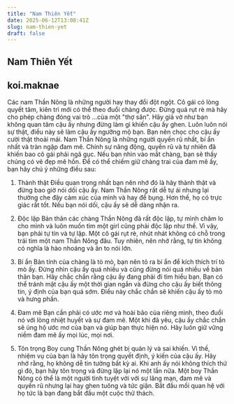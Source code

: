 ```yaml
---
title: "Nam Thiên Yết"
date: 2025-06-12T13:08:41Z
slug: nam-thien-yet
draft: false
---
```


## Nam Thiên Yết

## koi.maknae

Các nam Thần Nông là những người hay thay đổi đột ngột. Cô gái có lòng quyết tâm, kiên trì mới có thể theo đuổi chàng được. Đừng quá rụt rè mà hãy cho phép chàng đóng vai trò ...của một "thợ săn". Hãy giả vờ như bạn không quan tâm cậu ấy nhưng đừng làm gì khiến cậu ấy ghen. Luôn luôn nói sự thật, điều này sẽ làm cậu ấy ngưỡng mộ bạn. Bạn nên chọc cho cậu ấy cười thật thoải mái.
Nam Thần Nông là những người quyến rũ nhất, bí ẩn nhất và tràn ngập đam mê. Chính sự năng động, quyến rũ và tự nhiên đã khiến bao cô gái phải ngã gục. Nếu bạn nhìn vào mắt chàng, bạn sẽ thấy chúng có vẻ đẹp mê hồn. Để có thể chiếm giữ chàng trai của đam mê ấy, bạn hãy chú ý những điều sau:

1. Thành thật
Điều quan trọng nhất bạn nên nhớ đó là hãy thành thật và đừng bao giờ nói dối cậu ấy. Nam Thần Nông rất dễ tự ái nhưng lại thường che đậy cảm xúc của mình và hay để bụng. Hơn thế, họ có trực giác rất tốt. Nếu bạn nói dối, cậu ấy sẽ dễ dàng nhận ra.

2. Độc lập
Bản thân các chàng Thần Nông đã rất độc lập, tự mình chăm lo cho mình và luôn muốn tìm một girl cũng phải độc lập như thế. Vì vậy, bạn phải tự tin và tự lập. Một cô gái rụt rè, nhút nhát không có chỗ trong trái tim một nam Thần Nông đâu. Tuy nhiên, nên nhớ rằng, tự tin không có nghĩa là hào nhoáng và ăn to nói lớn.

3. Bí ẩn
Bản tính của chàng là tò mò, bạn nên tỏ ra bí ẩn để kích thích trí tò mò ấy. Đừng nhìn cậu ấy quá nhiều và cũng đừng nói quá nhiều về bản thân bạn. Hãy chắc chắn rằng cậu ấy đang phải đi tìm hiểu bạn. Bạn có thể tránh mặt cậu ấy một thời gian ngắn và đừng cho cậu ấy biết thông tin, ý định của bạn quá sớm. Điều này chắc chắn sẽ khiến cậu ấy tò mò và hưng phấn.

4. Đam mê
Bạn cần phải có ước mơ và hoài bão của riêng mình, theo đuổi nó với lòng nhiệt huyết và sự đam mê. Một khi đã yêu, cậu ấy chắc chắn sẽ ủng hộ ước mơ của bạn và giúp bạn thực hiện nó. Hãy luôn giữ vững niềm đam mê ấy mọi lúc, mọi nơi.

5. Tôn trọng
Boy cung Thần Nông ghét bị quản lý và sai khiến. Vì thế, nhiệm vụ của bạn là hãy tôn trọng quyết định, ý kiến của cậu ấy. Hãy nhớ rằng, họ không dễ tin tưởng bất kỳ ai. Khi anh ấy nói không thích thứ gì đó, bạn hãy tôn trọng và đừng lặp lại nó một lần nữa.
Một boy Thần Nông có thể là một người tình tuyệt vời với sự lãng mạn, đam mê và quyến rũ nhưng lại hay ghen tuông và tức giận. Bắt đầu mối quan hệ với họ tức là bạn đang bắt đầu một cuộc thử thách.